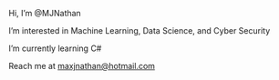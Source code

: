 Hi, I’m @MJNathan

I’m interested in Machine Learning, Data Science, and Cyber Security

I’m currently learning C#

Reach me at maxjnathan@hotmail.com
